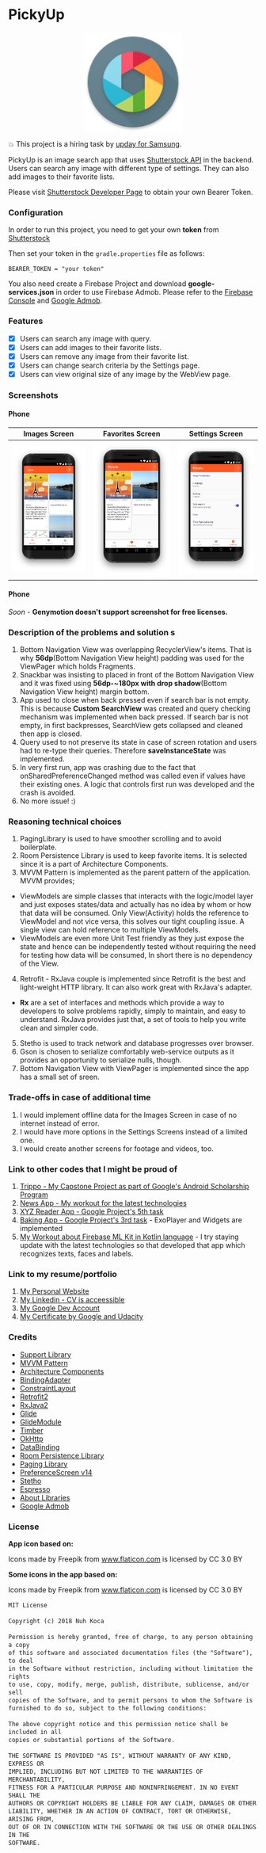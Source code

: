 # PickyUp

<p align="center"><img src="https://github.com/nuhkoca/pickyup-assessment/blob/master/app/src/main/res/mipmap-xxxhdpi/ic_launcher_round.png" alt="PickyUp" height="200px"></p>

:boom: This project is a hiring task by [upday for Samsung](https://www.upday.com/en/).

PickyUp is an image search app that uses [Shutterstock API](https://developers.shutterstock.com/getting-started) in the backend. Users can search any image with different type of settings. They can also add images to their favorite lists.

Please visit [Shutterstock Developer Page](https://developers.shutterstock.com/getting-started) to obtain your own Bearer Token.

### Configuration

In order to run this project, you need to get your own **token** from [Shutterstock](https://developers.shutterstock.com/getting-started)

Then set your token in the `gradle.properties` file as follows:

    BEARER_TOKEN = "your token"

You also need create a Firebase Project and download **google-services.json** in order to use Firebase Admob. Please refer to the [Firebase Console](https://console.firebase.google.com/u/0/) and [Google Admob](https://apps.admob.com/v2/home).

### Features

- [x] Users can search any image with query.
- [x] Users can add images to their favorite lists.
- [x] Users can remove any image from their favorite list.
- [x] Users can change search criteria by the Settings page.
- [x] Users can view original size of any image by the WebView page.

### Screenshots

#### Phone

Images Screen             |  Favorites Screen |  Settings Screen
:-------------------------:|:-------------------------:|:-------------------------:
![](art/1.png)  |  ![](art/2.png) |  ![](art/3.png)


#### Phone

_Soon_ - **Genymotion doesn't support screenshot for free licenses.**

### Description of the problems and solution s

1. Bottom Navigation View was overlapping RecyclerView's items. That is why **56dp**(Bottom Navigation View height) padding was used for the ViewPager which holds Fragments.
2. Snackbar was insisting to placed in front of the Bottom Navigation View and it was fixed using **56dp-~180px with drop shadow**(Bottom Navigation View height) margin bottom.
3. App used to close when back pressed even if search bar is not empty. This is because **Custom SearchView** was created and query checking mechanism was implemented when back pressed. If search bar is not empty, in first backpresses, SearchView gets collapsed and cleaned then app is closed.
4. Query used to not preserve its state in case of screen rotation and users had to re-type their queries. Therefore **saveInstanceState** was implemented.
5. In very first run, app was crashing due to the fact that onSharedPreferenceChanged method was called even if values have their existing ones. A logic that controls first run was developed and the crash is avoided.
6. No more issue! :)

### Reasoning technical choices

1. PagingLibrary is used to have smoother scrolling and to avoid boilerplate.
2. Room Persistence Library is used to keep favorite items. It is selected since it is a part of Architecture Components.
3. MVVM Pattern is implemented as the parent pattern of the application. MVVM provides;
* ViewModels are simple classes that interacts with the logic/model layer and just exposes states/data and actually has no idea by whom or how that data will be consumed. Only View(Activity) holds the reference to ViewModel and not vice versa, this solves our tight coupling issue. A single view can hold reference to multiple ViewModels.
* ViewModels are even more Unit Test friendly as they just expose the state and hence can be independently tested without requiring the need for testing how data will be consumed, In short there is no dependency of the View.

4. Retrofit - RxJava couple is implemented since Retrofit is the best and light-weight HTTP library. It can also work great with RxJava's adapter. 

* **Rx** are a set of interfaces and methods which provide a way to developers to solve problems rapidly, simply to maintain, and easy to understand. RxJava provides just that, a set of tools to help you write clean and simpler code.

5. Stetho is used to track network and database progresses over browser.
6. Gson is chosen to serialize comfortably web-service outputs as it provides an opportunity to serialize nulls, though.
7. Bottom Navigation View with ViewPager is implemented since the app has a small set of sreen.

### Trade-offs in case of additional time

1. I would implement offline data for the Images Screen in case of no internet instead of error.
2. I would have more options in the Settings Screens instead of a limited one.
3. I would create another screens for footage and videos, too.

### Link to other codes that I might be proud of

1. [Trippo - My Capstone Project as part of Google's Android Scholarship Program](https://github.com/nuhkoca/Trippo-The_Travel_Guide)
2. [News App - My workout for the latest technologies](https://github.com/nuhkoca/NewsApp-MVVM-AAC-Room-DataBinding-RxJava2-Retrofit2-Glide4)
3. [XYZ Reader App - Google Project's 5th task](https://github.com/nuhkoca/udacity-xyz-reader-app)
4. [Baking App - Google Project's 3rd task](https://github.com/nuhkoca/udacity-baking-app) - ExoPlayer and Widgets are implemented
5. [My Workout about Firebase ML Kit in Kotlin language](https://github.com/nuhkoca/firebase-mlkit-samples) - I try staying update with the latest technologies so that developed that app which recognizes texts, faces and labels.

### Link to my resume/portfolio

1. [My Personal Website](http://nuhkoca.com/)
2. [My Linkedin - CV is acceessible](https://www.linkedin.com/in/nuhkoca/)
3. [My Google Dev Account](https://play.google.com/store/apps/dev?id=9011472759199976374)
4. [My Certificate by Google and Udacity](https://graduation.udacity.com/confirm/QCFKLFFH)

### Credits

* [Support Library](https://developer.android.com/topic/libraries/support-library/)
* [MVVM Pattern](https://github.com/googlesamples/android-architecture)
* [Architecture Components](https://developer.android.com/topic/libraries/architecture/)
* [BindingAdapter](https://developer.android.com/reference/android/databinding/BindingAdapter.html)
* [ConstraintLayout](https://developer.android.com/training/constraint-layout/)
* [Retrofit2](https://github.com/square/retrofit)
* [RxJava2](https://github.com/ReactiveX/RxJava)
* [Glide](https://github.com/bumptech/glide)
* [GlideModule](http://bumptech.github.io/glide/doc/generatedapi.html#availability)
* [Timber](https://github.com/JakeWharton/timber)
* [OkHttp](https://github.com/square/okhttp)
* [DataBinding](https://developer.android.com/topic/libraries/data-binding/index.html)
* [Room Persistence Library](https://github.com/googlecodelabs/android-room-with-a-view)
* [Paging Library](https://developer.android.com/topic/libraries/architecture/paging/)
* [PreferenceScreen v14](https://developer.android.com/reference/android/preference/Preference)
* [Stetho](http://facebook.github.io/stetho/)
* [Espresso](https://github.com/googlesamples/android-testing)
* [About Libraries](https://github.com/mikepenz/AboutLibraries)
* [Google Admob](https://www.google.com/admob/)


### License

**App icon based on:**

Icons made by Freepik from www.flaticon.com is licensed by CC 3.0 BY

**Some icons in the app based on:**

Icons made by Freepik from www.flaticon.com is licensed by CC 3.0 BY

```
MIT License

Copyright (c) 2018 Nuh Koca

Permission is hereby granted, free of charge, to any person obtaining a copy
of this software and associated documentation files (the "Software"), to deal
in the Software without restriction, including without limitation the rights
to use, copy, modify, merge, publish, distribute, sublicense, and/or sell
copies of the Software, and to permit persons to whom the Software is
furnished to do so, subject to the following conditions:

The above copyright notice and this permission notice shall be included in all
copies or substantial portions of the Software.

THE SOFTWARE IS PROVIDED "AS IS", WITHOUT WARRANTY OF ANY KIND, EXPRESS OR
IMPLIED, INCLUDING BUT NOT LIMITED TO THE WARRANTIES OF MERCHANTABILITY,
FITNESS FOR A PARTICULAR PURPOSE AND NONINFRINGEMENT. IN NO EVENT SHALL THE
AUTHORS OR COPYRIGHT HOLDERS BE LIABLE FOR ANY CLAIM, DAMAGES OR OTHER
LIABILITY, WHETHER IN AN ACTION OF CONTRACT, TORT OR OTHERWISE, ARISING FROM,
OUT OF OR IN CONNECTION WITH THE SOFTWARE OR THE USE OR OTHER DEALINGS IN THE
SOFTWARE.
```
